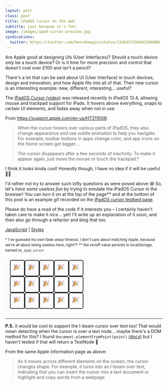 ```yaml
---
layout: post
class: post
title: iPadOS cursor on the web
subtitle: just because it's fun!
image: /images/ipad-cursor-preview.jpg
syndications:
  twitter: https://twitter.com/henrahmagix/status/1246157354942504960
---
```


Are Apple good at designing UIs (User Interfaces)? Should a touch device _only_ be a touch device? Or is it time for more precision and control that doesn't cost over £100 and isn't a pencil?

There's a lot that can be said about UI (User Interface) in touch devices, design and innovation, and how Apple fits into all of that. Their new cursor is an interesting example: new, different, interesting... useful?

The [iPadOS Cursor (video)](https://www.youtube.com/watch?v=9iO52-MIBP0 "Video on YouTube: 'Introducing the new iPad Pro Cursor &vert; Craig Federighi'") was released recently in iPadOS 13.4, allowing mouse and trackpad support for iPads. It hovers above everything, snaps to certain UI elements, and fades away when not in use.

From <https://support.apple.com/en-us/HT211008>:

>When the cursor hovers over various parts of iPadOS, they also change appearance and use subtle animation to help you navigate. For example, toolbar buttons in apps change color, and app icons on the Home screen get bigger...
>
>The cursor disappears after a few seconds of inactivity. To make it appear again, just move the mouse or touch the trackpad.*

I think it looks kinda cool! Honestly though, I have no idea if it will be useful 💁‍♂️

I'd rather not try to answer such lofty questions as were posed above 😅 So, let's *have some useless fun* by trying to emulate the iPadOS Cursor in the browser! You can turn it on at the top of the page** and at the bottom of this post is an example gif recorded on the [iPadOS cursor testbed page]({{site.data.urls.ipad_cursor}}).

Please do have a read of the code if it interests you – I certainly haven't taken care to make it _nice_... yet! I'll write up an explanation of it soon, and then also go through a refactor and blog that too.

[JavaScript](https://github.com/henrahmagix/henrahmagix.github.io/blob/56459f653125138296ecff257c73e9de927d0d45/js/ipad-cursor.js "iPadOS cursor JavaScript source code")
|
[Styles](https://github.com/henrahmagix/henrahmagix.github.io/blob/56459f653125138296ecff257c73e9de927d0d45/css/ipad-cursor.css "iPadOS cursor CSS source code")

<small>* I've guessed my own fade-away timeout, I don't care about matching Apple, because we're all about being useless here, right??</small>
<small>** the on/off value persists in localStorage, named `hb_ipad_cursor`</small>

![iPadOS cursor example](/images/ipad-os-cursor-demo-minimal.gif)

---

**P.S.** it would be cool to support the I-beam cursor over text too! That would mean detecting when the cursor is over a text node... maybe there's a DOM method for this? I found `document.elementFromPoint(point)` [(docs)](https://developer.mozilla.org/en-US/docs/Web/API/DocumentOrShadowRoot/elementFromPoint "Documentation for document.elementFromPoint") but I haven't tested if that will return a TextNode 🤔

From the same Apple information page as above:
>As it moves across different elements on the screen, the cursor changes shape. For example, it turns into an I-beam over text, indicating that you can insert the cursor into a text document or highlight and copy words from a webpage

<style>
  #content img {
    border: 2px solid #23242C;
  }
</style>
